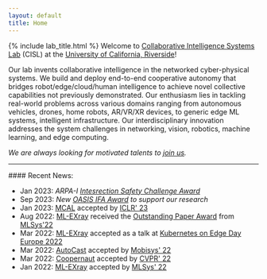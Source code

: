 ```yaml
---
layout: default
title: Home
---
```


{% include lab_title.html %}
Welcome to [Collaborative Intelligence Systems Lab](https://cisl.ucr.edu/) (CISL) at the [University of California, Riverside](https://www.ucr.edu/)!

Our lab invents collaborative intelligence in the networked cyber-physical systems. 
We build and deploy end-to-end cooperative autonomy that bridges robot/edge/cloud/human intelligence to achieve novel collective capabilities not previously demonstrated. 
Our enthusiasm lies in tackling real-world problems across various domains ranging from autonomous vehicles, drones, home robots, AR/VR/XR devices, to generic edge ML systems, intelligent infrastructure.
Our interdisciplinary innovation addresses the system challenges in networking, vision, robotics, machine learning, and edge computing. 

*We are always looking for motivated talents to [join us](joinus).* 

<!-- <hr>
#### Hiring for Fall 2024:

We are hiring *three* PhDs this cycle, from both **ECE** and **CSE** department, in the following areas. Knowledge across areas is a plus.
* Autonomous Driving (CS/EE)
* ML Systems, Systems for ML (EE/CS)
* Wireless/Vehicular Networking (EE) -->

<hr>
#### Recent News:

* Jan 2023: *ARPA-I [Intesrection Safety Challenge Award](https://www.transportation.gov/briefing-room/us-dot-announces-winners-intersection-safety-challenge)*
* Sep 2023: *New [OASIS IFA Award](https://mcusercontent.com/16b960a15758a2e9f6cc8140d/files/10cd5110-9bf7-972e-94e4-7655e311e16a/OASIS_IFA_2nd_Round_Large_and_Small_Awards_compressed.pdf) to support our research*
* Jan 2023: [MCAL](https://openreview.net/pdf?id=1FxRPKrH8bw) accepted by [ICLR' 23](https://iclr.cc/Conferences/2023)
* Aug 2022: [ML-EXray](https://arxiv.org/abs/2111.04779) received the [Outstanding Paper Award](https://mlsys.org/virtual/2022/oral/2155) from [MLSys'22](https://mlsys.org/Conferences/2022)
* Mar 2022: [ML-EXray](https://arxiv.org/abs/2111.04779) accepted as a talk at [Kubernetes on Edge Day Europe 2022](https://kubernetesonedgedayeu22.sched.com/event/zsA2/mlexray-observability-for-machine-learning-on-the-edge-michelle-nguyen-stanford)
* Mar 2022: [AutoCast](https://arxiv.org/abs/2112.14947) accepted by [Mobisys' 22](https://www.sigmobile.org/mobisys/2022/)
* Mar 2022: [Coopernaut](https://arxiv.org/abs/2112.14947) accepted by [CVPR' 22](https://cvpr2022.thecvf.com/)
* Jan 2022: [ML-EXray](https://arxiv.org/abs/2111.04779) accepted by [MLSys' 22](https://mlsys.org/Conferences/2022)